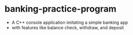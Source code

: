 # banking-practice-program

- A C++ console application imitating a simple banking app
- with features like balance check, withdraw, and deposit